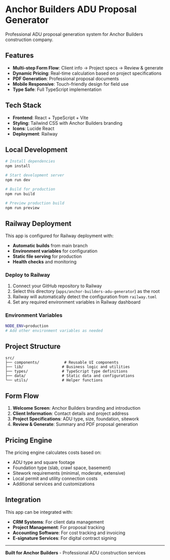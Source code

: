 # Anchor Builders ADU Proposal Generator

Professional ADU proposal generation system for Anchor Builders construction company.

## Features

- **Multi-step Form Flow**: Client info → Project specs → Review & generate
- **Dynamic Pricing**: Real-time calculation based on project specifications
- **PDF Generation**: Professional proposal documents
- **Mobile Responsive**: Touch-friendly design for field use
- **Type Safe**: Full TypeScript implementation

## Tech Stack

- **Frontend**: React + TypeScript + Vite
- **Styling**: Tailwind CSS with Anchor Builders branding
- **Icons**: Lucide React
- **Deployment**: Railway

## Local Development

```bash
# Install dependencies
npm install

# Start development server
npm run dev

# Build for production
npm run build

# Preview production build
npm run preview
```

## Railway Deployment

This app is configured for Railway deployment with:

- **Automatic builds** from main branch
- **Environment variables** for configuration
- **Static file serving** for production
- **Health checks** and monitoring

### Deploy to Railway

1. Connect your GitHub repository to Railway
2. Select this directory (`apps/anchor-builders-adu-generator`) as the root
3. Railway will automatically detect the configuration from `railway.toml`
4. Set any required environment variables in Railway dashboard

### Environment Variables

```bash
NODE_ENV=production
# Add other environment variables as needed
```

## Project Structure

```
src/
├── components/           # Reusable UI components
├── lib/                 # Business logic and utilities
├── types/               # TypeScript type definitions
├── data/                # Static data and configurations
└── utils/               # Helper functions
```

## Form Flow

1. **Welcome Screen**: Anchor Builders branding and introduction
2. **Client Information**: Contact details and project address
3. **Project Specifications**: ADU type, size, foundation, sitework
4. **Review & Generate**: Summary and PDF proposal generation

## Pricing Engine

The pricing engine calculates costs based on:

- ADU type and square footage
- Foundation type (slab, crawl space, basement)
- Sitework requirements (minimal, moderate, extensive)
- Local permit and utility connection costs
- Additional services and customizations

## Integration

This app can be integrated with:

- **CRM Systems**: For client data management
- **Project Management**: For proposal tracking
- **Accounting Software**: For cost tracking and invoicing
- **E-signature Services**: For digital contract signing

---

**Built for Anchor Builders** - Professional ADU construction services
